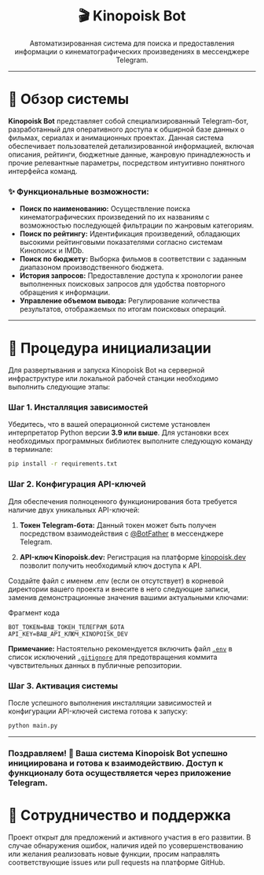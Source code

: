 <div align="center">
    <h1>🎬 Kinopoisk Bot</h1>
    <p>Автоматизированная система для поиска и предоставления информации о кинематографических произведениях в мессенджере Telegram.</p>
    </div>

---

# 🌟 Обзор системы

**Kinopoisk Bot** представляет собой специализированный Telegram-бот, разработанный для оперативного доступа к обширной базе данных о фильмах, сериалах и анимационных проектах. Данная система обеспечивает пользователей детализированной информацией, включая описания, рейтинги, бюджетные данные, жанровую принадлежность и прочие релевантные параметры, посредством интуитивно понятного интерфейса команд.

### ✨ Функциональные возможности:

* **Поиск по наименованию:** Осуществление поиска кинематографических произведений по их названиям с возможностью последующей фильтрации по жанровым категориям.
* **Поиск по рейтингу:** Идентификация произведений, обладающих высокими рейтинговыми показателями согласно системам Кинопоиск и IMDb.
* **Поиск по бюджету:** Выборка фильмов в соответствии с заданным диапазоном производственного бюджета.
* **История запросов:** Предоставление доступа к хронологии ранее выполненных поисковых запросов для удобства повторного обращения к информации.
* **Управление объемом вывода:** Регулирование количества результатов, отображаемых по итогам поисковых операций.

---

# 🚀 Процедура инициализации

Для развертывания и запуска Kinopoisk Bot на серверной инфраструктуре или локальной рабочей станции необходимо выполнить следующие этапы:

### Шаг 1. Инсталляция зависимостей

Убедитесь, что в вашей операционной системе установлен интерпретатор Python версии **3.9 или выше**. Для установки всех необходимых программных библиотек выполните следующую команду в терминале:

```bash
pip install -r requirements.txt
```
### Шаг 2. Конфигурация API-ключей
Для обеспечения полноценного функционирования бота требуется наличие двух уникальных API-ключей:

1. **Токен Telegram-бота:** Данный токен может быть получен посредством взаимодействия с [@BotFather](https://t.me/BotFather) в мессенджере Telegram.

2. **API-ключ Kinopoisk.dev:** Регистрация на платформе [kinopoisk.dev](https://kinopoisk.dev/documentation.html) позволит получить необходимый ключ доступа к API.

Создайте файл с именем .env (если он отсутствует) в корневой директории вашего проекта и внесите в него следующие записи, заменив демонстрационные значения вашими актуальными ключами:

Фрагмент кода
```
BOT_TOKEN=ВАШ_ТОКЕН_ТЕЛЕГРАМ_БОТА
API_KEY=ВАШ_API_КЛЮЧ_KINOPOISK_DEV
```
**Примечание:** Настоятельно рекомендуется включить файл [```.env```](.env) в список исключений [```.gitignore```](.gitignore) для предотвращения коммита чувствительных данных в публичные репозитории.

### Шаг 3. Активация системы
После успешного выполнения инсталляции зависимостей и конфигурации API-ключей система готова к запуску:

```bash
python main.py
```
---
### Поздравляем! 🎉 Ваша система Kinopoisk Bot успешно инициирована и готова к взаимодействию. Доступ к функционалу бота осуществляется через приложение Telegram.

# 🤝 Сотрудничество и поддержка
Проект открыт для предложений и активного участия в его развитии. В случае обнаружения ошибок, наличия идей по усовершенствованию или желания реализовать новые функции, просим направлять соответствующие issues или pull requests на платформе GitHub.